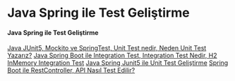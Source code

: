 # Java Spring ile Test Geliştirme

#### Java Spring ile Test Geliştirme ####
[Java JUnit5, Mockito ve SpringTest, Unit Test nedir, Neden Unit Test Yazarız?](java_junit5_mockito_springtest)
[Java Spring Boot ile Integration Test, Integration Test Nedir, H2 InMemory Integration Test](java_spring_boot_integration_test)
[Java Spring Junit5 ile Unit Test Geliştirme](unit_test_gelistirme)
[Spring Boot ile RestController, API Nasıl Test Edilir?](spring_boot_ile_restcontroller)